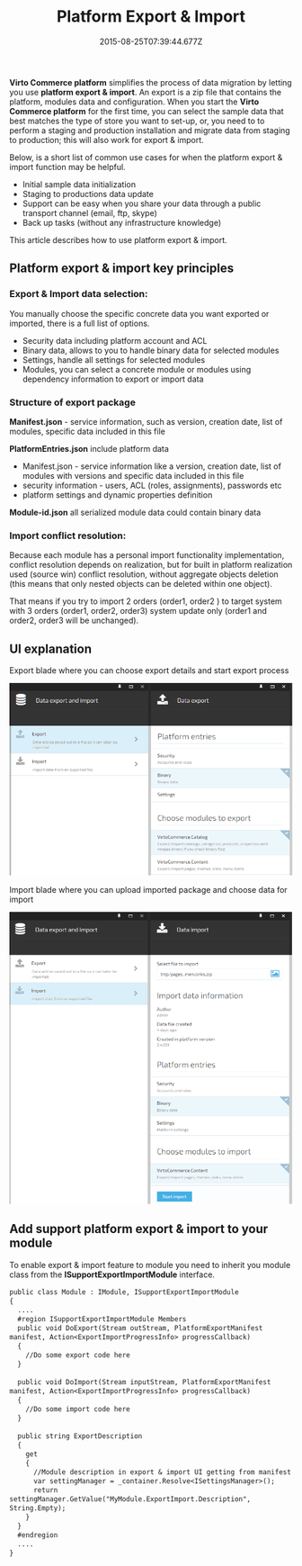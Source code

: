 ﻿---
title: Platform Export & Import
description: The article about Virto Commerce platform export & import
layout: docs
date: 2015-08-25T07:39:44.677Z
priority: 5
---
**Virto Commerce platform** simplifies the process of data migration by letting you use **platform export & import**. An export is a zip file that contains the platform, modules data and configuration. When you start the **Virto Commerce platform** for the first time, you can select the sample data that best matches the type of store you want to set-up, or, you need to to perform a staging and production installation and migrate data from staging to production; this will also work for export & import.  

Below, is a short list of common use cases for when the platform export & import function may be helpful.
* Initial sample data initialization
* Staging to productions data update 
* Support can be easy when you share your data through a public transport channel (email, ftp, skype)
* Back up tasks (without any infrastructure knowledge)

This article describes how to use platform export & import.

## Platform export & import key principles

### Export & Import data selection:

You manually choose the specific concrete data you want exported or imported, there is a full list of options.
* Security data including platform account and ACL
* Binary data, allows to you to handle binary data for selected modules
* Settings, handle all settings for selected modules
* Modules, you can select a concrete module or modules using dependency information to export or import data

### Structure of export package

**Manifest.json** - service information, such as version, creation date, list of modules, specific data included in this file

**PlatformEntries.json** include platform data 

* Manifest.json - service information like a version, creation date, list of modules with versions and specific data included in this file
* security information - users, ACL (roles, assignments), passwords etc
* platform settings and dynamic properties definition

**Module-id.json** all serialized module data could contain binary data

### Import conflict resolution:

Because each module has a personal import functionality implementation, conflict resolution depends on realization, but for built in platform realization used (source win) conflict resolution, without aggregate objects deletion (this means that only nested objects can be deleted within one object).

That means if you try to import 2 orders (order1, order2 ) to target system with 3 orders (order1, order2, order3) system update only (order1 and order2, order3 will be unchanged).

## UI explanation

Export blade where you can choose export details and start export process

![](../../../../assets/images/docs/Capture-1.PNG)

Import blade where you can upload imported package and choose data for import

![](../../../../assets/images/docs/Capture-2.PNG)

## Add support platform export & import to your module

To enable export & import feature to module you need to inherit you module class from the **ISupportExportImportModule** interface.

```
public class Module : IModule, ISupportExportImportModule
{
  ....
  #region ISupportExportImportModule Members
  public void DoExport(Stream outStream, PlatformExportManifest manifest, Action<ExportImportProgressInfo> progressCallback)
  {
    //Do some export code here
  }

  public void DoImport(Stream inputStream, PlatformExportManifest manifest, Action<ExportImportProgressInfo> progressCallback)
  {
    //Do some import code here
  }

  public string ExportDescription
  {
    get
    {
      //Module description in export & import UI getting from manifest
      var settingManager = _container.Resolve<ISettingsManager>();
      return settingManager.GetValue("MyModule.ExportImport.Description", String.Empty);
    }
  }
  #endregion
  ....
}
```

